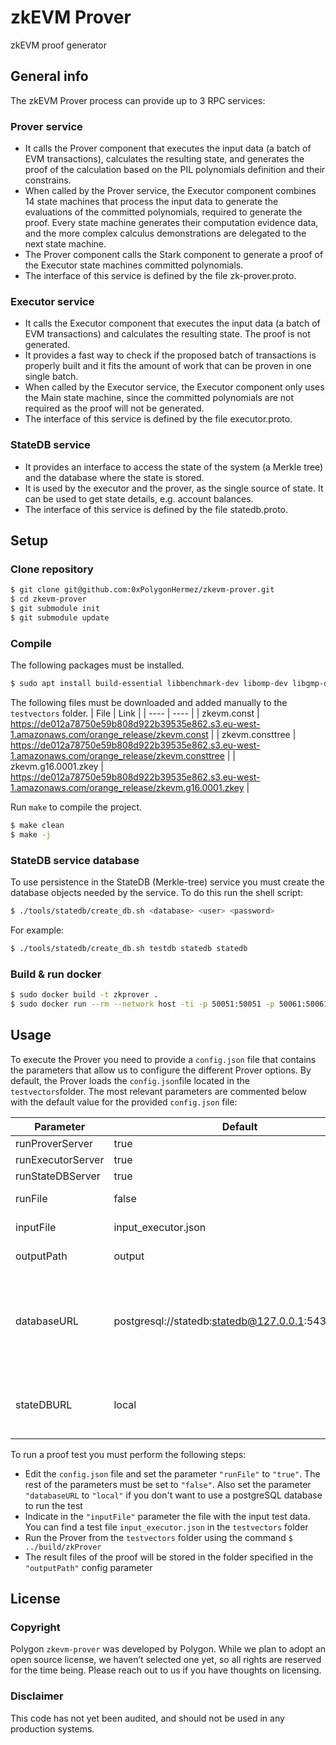 # zkEVM Prover
zkEVM proof generator
## General info
The zkEVM Prover process can provide up to 3 RPC services:

### Prover service
- It calls the Prover component that executes the input data (a batch of EVM transactions), calculates the resulting state, and generates the proof of the calculation based on the PIL polynomials definition and their constrains.
- When called by the Prover service, the Executor component combines 14 state machines that process the input data to generate the evaluations of the committed polynomials, required to generate the proof.  Every state machine generates their computation evidence data, and the more complex calculus demonstrations are delegated to the next state machine.
- The Prover component calls the Stark component to generate a proof of the Executor state machines committed polynomials.
- The interface of this service is defined by the file zk-prover.proto.

### Executor service
- It calls the Executor component that executes the input data (a batch of EVM transactions) and calculates the resulting state.  The proof is not generated.
- It provides a fast way to check if the proposed batch of transactions is properly built and it fits the amount of work that can be proven in one single batch.
- When called by the Executor service, the Executor component only uses the Main state machine, since the committed polynomials are not required as the proof will not be generated.
- The interface of this service is defined by the file executor.proto.

### StateDB service
- It provides an interface to access the state of the system (a Merkle tree) and the database where the state is stored.
- It is used by the executor and the prover, as the single source of state.  It can be used to get state details, e.g. account balances.
- The interface of this service is defined by the file statedb.proto.

## Setup

### Clone repository
```sh
$ git clone git@github.com:0xPolygonHermez/zkevm-prover.git
$ cd zkevm-prover
$ git submodule init
$ git submodule update
```

### Compile
The following packages must be installed.
```sh
$ sudo apt install build-essential libbenchmark-dev libomp-dev libgmp-dev nlohmann-json3-dev postgresql libpqxx-dev libpqxx-doc nasm libsecp256k1-dev grpc-proto libsodium-dev libprotobuf-dev libssl-dev cmake libgrpc++-dev protobuf-compiler protobuf-compiler-grpc uuid-dev
```
The following files must be downloaded and added manually to the `testvectors` folder.
| File | Link |
| ---- | ---- |
| zkevm.const | https://de012a78750e59b808d922b39535e862.s3.eu-west-1.amazonaws.com/orange_release/zkevm.const |
| zkevm.consttree | https://de012a78750e59b808d922b39535e862.s3.eu-west-1.amazonaws.com/orange_release/zkevm.consttree |
| zkevm.g16.0001.zkey | https://de012a78750e59b808d922b39535e862.s3.eu-west-1.amazonaws.com/orange_release/zkevm.g16.0001.zkey |

Run `make` to compile the project.
```sh
$ make clean
$ make -j
```

### StateDB service database
To use persistence in the StateDB (Merkle-tree) service you must create the database objects needed by the service. To do this run the shell script: 
```sh
$ ./tools/statedb/create_db.sh <database> <user> <password>
```
For example:
```sh
$ ./tools/statedb/create_db.sh testdb statedb statedb
```

### Build & run docker
```sh
$ sudo docker build -t zkprover .
$ sudo docker run --rm --network host -ti -p 50051:50051 -p 50061:50061 -p 50071:50071 -v $PWD/testvectors:/usr/src/app zkprover input_executor.json
```

## Usage
To execute the Prover you need to provide a `config.json` file that contains the parameters that allow us to configure the different Prover options. By default, the Prover loads the `config.json`file located in the `testvectors`folder. The most relevant parameters are commented below with the default value for the provided `config.json` file:

| Parameter | Default | Description |
| --------- | ------- | ----------- |
| runProverServer | true | Enable Prover GRPC service |
| runExecutorServer | true | Enable Executor server |
| runStateDBServer | true | Enable StateDB (Merkle-tree) GRPC service |
| runFile | false | Execute the Prover using as input a test file defined in `"inputFile"` parameter |
| inputFile | input_executor.json | Test input file. It must be located in the `testvectors` folder |
| outputPath | output | Output path folder to store the result files. It must be located in the `testvectors` folder |
| databaseURL | postgresql://statedb:statedb@127.0.0.1:5432/testdb | Connection string for the PostgreSQL database used by the StateDB service. If the value is `"local"` then the service will not use a database and the data will be stored only in memory (no persistence). The PostgreSQL database connection string has the following format: `"postgresql://<user>:<password>@<ip>:<port>/<database>"`. For example: `"postgresql://statedb:statedb@127.0.0.1:5432/testdb"` |
| stateDBURL | local | Connection string for the StateDB service. If the value is `"local"` then the GRPC StateDB service will not be used and local StateDB client will be used instead. The StateDB service connection string has the following format: `"<ip>:<port>"`. For example: `"127.0.0.1:50061"` |

To run a proof test you must perform the following steps:
- Edit the `config.json` file and set the parameter `"runFile"` to `"true"`. The rest of the parameters must be set to `"false"`. Also set the parameter `"databaseURL` to `"local"` if you don't want to use a postgreSQL database to run the test
- Indicate in the `"inputFile"` parameter the file with the input test data. You can find a test file `input_executor.json` in the `testvectors` folder
- Run the Prover from the `testvectors` folder using the command `$ ../build/zkProver`
- The result files of the proof will be stored in the folder specified in the `"outputPath"` config parameter

## License

### Copyright
Polygon `zkevm-prover` was developed by Polygon. While we plan to adopt an open source license, we haven’t selected one yet, so all rights are reserved for the time being. Please reach out to us if you have thoughts on licensing.  
  
### Disclaimer
This code has not yet been audited, and should not be used in any production systems.

